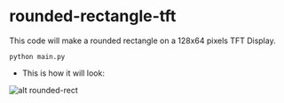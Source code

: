 # rounded-rectangle-tft
This code will make a rounded rectangle on a 128x64 pixels TFT Display.

```
python main.py
```
- This is how it will look:

![alt rounded-rect](https://github.com/[quicktwit]/[rounded-rectangle-tft]/blob/[master]/images/rounded-rect.png?raw=true)

